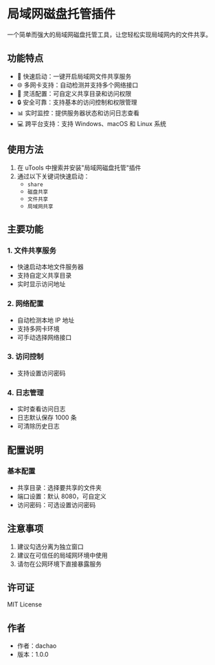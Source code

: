 # 局域网磁盘托管插件

一个简单而强大的局域网磁盘托管工具，让您轻松实现局域网内的文件共享。

## 功能特点

- 🚀 快速启动：一键开启局域网文件共享服务
- 🌐 多网卡支持：自动检测并支持多个网络接口
- 📁 灵活配置：可自定义共享目录和访问权限
- 🔒 安全可靠：支持基本的访问控制和权限管理
- 📊 实时监控：提供服务器状态和访问日志查看
- 💻 跨平台支持：支持 Windows、macOS 和 Linux 系统

## 使用方法

1. 在 uTools 中搜索并安装"局域网磁盘托管"插件
2. 通过以下关键词快速启动：
   - `share`
   - `磁盘共享`
   - `文件共享`
   - `局域网共享`

## 主要功能

### 1. 文件共享服务

- 快速启动本地文件服务器
- 支持自定义共享目录
- 实时显示访问地址

### 2. 网络配置

- 自动检测本地 IP 地址
- 支持多网卡环境
- 可手动选择网络接口

### 3. 访问控制

- 支持设置访问密码

### 4. 日志管理

- 实时查看访问日志
- 日志默认保存 1000 条
- 可清除历史日志

## 配置说明

### 基本配置

- 共享目录：选择要共享的文件夹
- 端口设置：默认 8080，可自定义
- 访问密码：可选设置访问密码

## 注意事项

1. 建议勾选分离为独立窗口
2. 建议在可信任的局域网环境中使用
3. 请勿在公网环境下直接暴露服务

## 许可证

MIT License

## 作者

- 作者：dachao
- 版本：1.0.0
